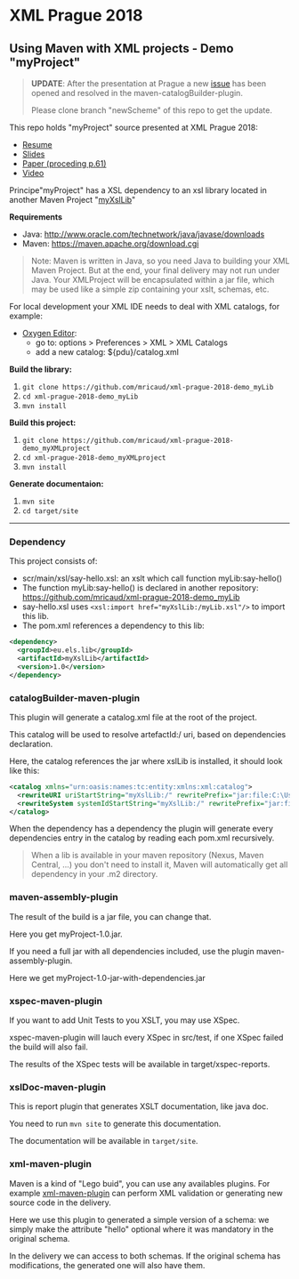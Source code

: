 # XML Prague 2018 

## Using Maven with XML projects - Demo "myProject"

> **UPDATE**: After the presentation at Prague a new [issue](https://github.com/cmarchand/maven-catalogBuilder-plugin/issues/4) has been opened and resolved in the maven-catalogBuilder-plugin.
> 
> Please clone branch "newScheme" of this repo to get the update.

This repo holds "myProject" source presented at XML Prague 2018:

- [Resume](http://www.xmlprague.cz/day2-2018/#cm)
- [Slides](http://archive.xmlprague.cz/2018/files/presentations/XMLPRAGUE2018_maven-for-xml-projects_slides.pdf)
- [Paper (proceding p.61)](http://archive.xmlprague.cz/2018/files/xmlprague-2018-proceedings.pdf#page=61)
- [Video](https://www.youtube.com/watch?v=EJGjYQ1XAGk)

Principe"myProject" has a XSL dependency to an xsl library located in another Maven Project "[myXslLib](https://github.com/mricaud/xml-prague-2018-demo_myLib)"

**Requirements**

- Java: http://www.oracle.com/technetwork/java/javase/downloads
- Maven: https://maven.apache.org/download.cgi

> Note: Maven is written in Java, so you need Java to building your XML Maven Project. But at the end, your final delivery may not run under Java. 
> Your XMLProject will be encapsulated within a jar file, which may be used like a simple zip containing your xslt, schemas, etc.

For local development your XML IDE needs to deal with XML catalogs, for example:

- [Oxygen Editor](https://www.oxygenxml.com): 
    - go to: options > Preferences > XML > XML Catalogs
    - add a new catalog: ${pdu}/catalog.xml

**Build the library:**

1. `git clone https://github.com/mricaud/xml-prague-2018-demo_myLib`
1. `cd xml-prague-2018-demo_myLib`
1. `mvn install`

**Build this project:**

1. `git clone https://github.com/mricaud/xml-prague-2018-demo_myXMLproject`
1. `cd xml-prague-2018-demo_myXMLproject` 
1. `mvn install`

**Generate documentaion:**

1. `mvn site`
1. `cd target/site`

----------

### Dependency

This project consists of:

- scr/main/xsl/say-hello.xsl: an xslt which call function myLib:say-hello()
- The function myLib:say-hello() is declared in another repository: https://github.com/mricaud/xml-prague-2018-demo_myLib
- say-hello.xsl uses `<xsl:import href="myXslLib:/myLib.xsl"/>` to import this lib. 
- The pom.xml references a dependency to this lib:

```xml
<dependency>
  <groupId>eu.els.lib</groupId>
  <artifactId>myXslLib</artifactId>
  <version>1.0</version>
</dependency>
```

### catalogBuilder-maven-plugin

This plugin will generate a catalog.xml file at the root of the project.

This catalog will be used to resolve artefactId:/ uri, based on dependencies declaration.

Here, the catalog references the jar where xslLib is installed, it should look like this:

```xml
<catalog xmlns="urn:oasis:names:tc:entity:xmlns:xml:catalog">
  <rewriteURI uriStartString="myXslLib:/" rewritePrefix="jar:file:C:\Users\you\.m2\repository\eu\els\lib\myXslLib\1.0\myXslLib-1.0.jar!/"></rewriteURI>
  <rewriteSystem systemIdStartString="myXslLib:/" rewritePrefix="jar:file:C:\Users\you\.m2\repository\eu\els\lib\myXslLib\1.0\myXslLib-1.0.jar!/"></rewriteSystem>
</catalog>
```

When the dependency has a dependency the plugin will generate every dependencies entry in the catalog by reading each pom.xml recursively.

> When a lib is available in your maven repository (Nexus, Maven Central, ...) you don't need to install it, Maven will automatically get all dependency in your .m2 directory.

### maven-assembly-plugin

The result of the build is a jar file, you can change that.

Here you get myProject-1.0.jar.

If you need a full jar with all dependencies included, use the plugin maven-assembly-plugin.

Here we get myProject-1.0-jar-with-dependencies.jar

### xspec-maven-plugin

If you want to add Unit Tests to you XSLT, you may use XSpec.

xspec-maven-plugin will lauch every XSpec in src/test, if one XSpec failed the build will also fail.

The results of the XSpec tests will be available in target/xspec-reports.

### xslDoc-maven-plugin

This is report plugin that generates XSLT documentation, like java doc.

You need to run `mvn site` to generate this documentation.

The documentation will be available in `target/site`.

### xml-maven-plugin

Maven is a kind of "Lego buid", you can use any availables plugins.
For example [xml-maven-plugin](http://www.mojohaus.org/xml-maven-plugin) can perform XML validation or generating new source code in the delivery.

Here we use this plugin to generated a simple version of a schema: we simply make the attribute "hello" optional where it was mandatory in the original schema.

In the delivery we can access to both schemas. If the original schema has modifications, the generated one will also have them.